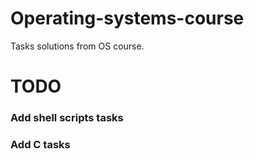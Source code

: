 # Operating-systems-course
Tasks solutions from OS course.

# TODO
### Add shell scripts tasks
### Add C tasks

